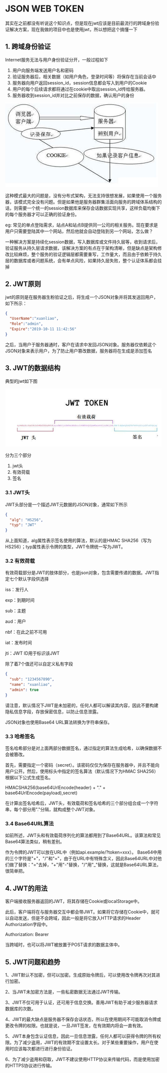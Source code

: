# JSON WEB TOKEN

其实在之前都没有听说这个知识点，但是现在jwt应该是目前最流行的跨域身份验证解决方案，现在我做的项目中也是使用jwt，所以想把这个搞懂一下

## 1. 跨域身份验证

Internet服务无法与用户身份验证分开，一般过程如下

1. 用户向服务端发送用户名和密码
2. 验证服务器后，相关数据（如用户角色，登录时间等）将保存在当前会话中
3. 服务器向用户返回session_id，session信息都会写入到用户的Cookie
4. 用户的每个后续请求都将通过在cookie中取出session_id传给服务器。
5. 服务器收到session_id并对比之前保存的数据，确认用户的身份

![图解](../.vuepress/public/img/ID-card-pass.png)

这种模式最大的问题是，没有分布式架构，无法支持很想发展，如果使用一个服务器，该模式完全没有问题。但是如果他是服务器群集活面向服务的跨域体系结构的话，则需要一个统一的session数据库来保存会话数据实现共享，这样负载均衡下的每个服务器才可以正确的验证身份。

eg: 常见的单点登陆需求，站点A和站点B提供同一公司的相关服务。现在要求是用户只需要登陆其中一个网站，然后他就会自动登陆到另一个网站，怎么做？

一种解决方案是持续化session数据，写入数据库或文件持久层等，收到请求后，验证服务从持久层请求数据，该解决方案的有点在于架构清晰，但是缺点是架构修改比较麻烦，整个服务的验证逻辑层都需要重写，工作量大，而且由于依赖于持久层的数据库或者问题系统，会有单点风险，如果持久层失败，整个认证体系都会挂掉

## 2. JWT原则

jwt的原则是在服务器生粉验证之后，将生成一个JSON对象并将其发送回用户，如下所示：

```json
{
  "UserName":"xuanliao",
  "Role":"admin",
  "Expire":"2019-10-11 11:42:56"
}
```

之后，当用户于服务器通时，客户在请求中发回JSON对象。服务器仅依赖这个JSON对象来表示用户，为了防止用户篡改数据，服务器将在生成是添加签名

## 3. JWT的数据结构

典型的jwt如下图

![jwt](../.vuepress/public/img/jwt.png)

分为三个部分

1. jwt头
2. 有效荷载
3. 签名

### 3.1 JWT头

JWT头部分是一个描述JWT元数据的JSON对象，通常如下所示

```json
{
  "alg": "HS256",
  "typ": "JWT"
}
```
从上面知道，alg属性表示签名使用的算法，默认的是HMAC SHA256（写为HS256）；typ属性表示令牌的类型，JWT令牌统一写为JWT。

### 3.2 有效荷载

有效荷载部分是JWT的肢体部分，也是json对象，包含需要传递的数据。JWT指定七个默认字段供选择

iss：发行人

exp：到期时间

sub：主题

aud：用户

nbf：在此之前不可用

iat：发布时间

jti：JWT ID用于标识该JWT

除了着7个值还可以自定义私有字段

```json
{
  "sub": "1234567890",
  "name": "xuanliao",
  "admin": true
}
```

请注意，默认情况下JWT是未加密的，任何人都可以解读其内容，因此不要构建隐私信息字段，存放保密信息，以防止信息泄露。

JSON对象也使用Base64 URL算法转换为字符串保存。

### 3.3 哈希签名

签名哈希部分是对上面两部分数据签名，通过指定的算法生成哈希，以确保数据不会被篡改。

首先，需要指定一个密码（secret）。该密码仅仅为保存在服务器中，并且不能向用户公开。然后，使用标头中指定的签名算法（默认情况下为HMAC SHA256）根据以下公式生成签名。

HMACSHA256(base64UrlEncode(header) + "." + base64UrlEncode(payload),secret)

在计算出签名哈希后，JWT头，有效载荷和签名哈希的三个部分组合成一个字符串，每个部分用"."分隔，就构成整个JWT对象。

### 3.4 Base64URL算法

如前所述，JWT头和有效载荷序列化的算法都用到了Base64URL。该算法和常见Base64算法类似，稍有差别。

作为令牌的JWT可以放在URL中（例如api.example/?token=xxx）。 Base64中用的三个字符是"+"，"/"和"="，由于在URL中有特殊含义，因此Base64URL中对他们做了替换："="去掉，"+"用"-"替换，"/"用"_"替换，这就是Base64URL算法，很简单把。

## 4. JWT的用法

客户端接收服务器返回的JWT，将其存储在Cookie或localStorage中。

此后，客户端将在与服务器交互中都会带JWT。如果将它存储在Cookie中，就可以自动发送，但是不会跨域，因此一般是将它放入HTTP请求的Header Authorization字段中。

Authorization: Bearer

当跨域时，也可以将JWT被放置于POST请求的数据主体中。

## 5. JWT问题和趋势

1、JWT默认不加密，但可以加密。生成原始令牌后，可以使用改令牌再次对其进行加密。

2、当JWT未加密方法是，一些私密数据无法通过JWT传输。

3、JWT不仅可用于认证，还可用于信息交换。善用JWT有助于减少服务器请求数据库的次数。

4、JWT的最大缺点是服务器不保存会话状态，所以在使用期间不可能取消令牌或更改令牌的权限。也就是说，一旦JWT签发，在有效期内将会一直有效。

5、JWT本身包含认证信息，因此一旦信息泄露，任何人都可以获得令牌的所有权限。为了减少盗用，JWT的有效期不宜设置太长。对于某些重要操作，用户在使用时应该每次都进行进行身份验证。

6、为了减少盗用和窃取，JWT不建议使用HTTP协议来传输代码，而是使用加密的HTTPS协议进行传输。

<gitask />

<back-to-top />